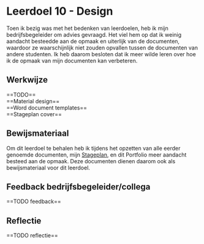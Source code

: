 ﻿# Leerdoel 10 - Design
Toen ik bezig was met het bedenken van leerdoelen, heb ik mijn bedrijfsbegeleider om advies gevraagd. Het viel hem op dat ik weinig aandacht besteedde aan de opmaak en uiterlijk van de documenten, waardoor ze waarschijnlijk niet zouden opvallen tussen de documenten van andere studenten. Ik heb daarom besloten dat ik meer wilde leren over hoe ik de opmaak van mijn documenten kan verbeteren.

## Werkwijze

==TODO==  
==Material design==  
==Word document templates==  
==Stageplan cover==  

## Bewijsmateriaal
Om dit leerdoel te behalen heb ik tijdens het opzetten van alle eerder genoemde documenten, mijn [Stageplan](Content/Stage3/Stageplan), en dit Portfolio meer aandacht besteed aan de opmaak. Deze documenten dienen daarom ook als bewijsmateriaal voor dit leerdoel.

## Feedback bedrijfsbegeleider/collega
==TODO feedback==

## Reflectie
==TODO reflectie==
